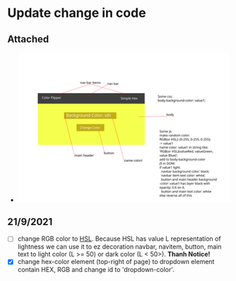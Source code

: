 # Update change in code

## Attached

- ![sample1](source/sample/sample1.svg)

## 21/9/2021

- [ ] change RGB color to [HSL](https://www.w3schools.com/colors/colors_hsl.asp). Because HSL has value L representation of lightness we can use it to ez decoration navbar, navitem, button, main text to light color (L >= 50) or dark color (L < 50>). **Thanh Notice!**
- [x] change hex-color element (top-right of page) to dropdown element contain HEX, RGB and change id to 'dropdown-color'.

